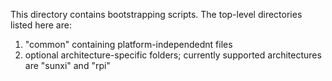 This directory contains bootstrapping scripts. The top-level directories listed here are:

1) "common" containing platform-independednt files
2) optional architecture-specific folders; currently supported architectures are "sunxi" and "rpi"
